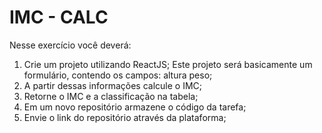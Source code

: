 # IMC - CALC

Nesse exercício você deverá:

1) Crie um projeto utilizando ReactJS;
Este projeto será basicamente um formulário, contendo os campos:
altura
peso;
2) A partir dessas informações calcule o IMC;
3) Retorne o IMC e a classificação na tabela;
4) Em um novo repositório armazene o código da tarefa;
5) Envie o link do repositório através da plataforma;
